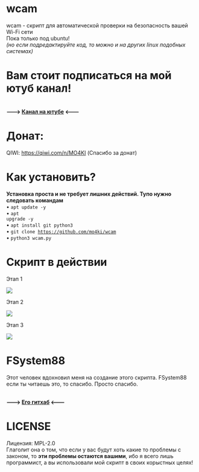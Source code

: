 # wcam
wcam - скрипт для автоматической проверки на безопасность вашей Wi-Fi сети<br>
Пока только под ubuntu!<br><i>(но если подредактируйте код, то можно и на других linux подобных системах)</i><br>
# Вам стоит подписаться на мой ютуб канал!
<br><b>---> <a href="https://www.youtube.com/c/IkoPika">Канал на ютубе</a> <---</b><br>

# Донат:
QIWI: https://qiwi.com/n/MO4KI
(Спасибо за донат)

# Как установить?
<b>Установка проста и не требует лишних действий. Тупо нужно следовать командам</b><br>
• <code>apt update -y</code><br>
• <code>apt upgrade -y</code><br>
• <code>apt install git python3</code><br>
• <code>git clone https://github.com/mo4ki/wcam</code><br>
• <code>python3 wcam.py</code><br>

# Скрипт в действии

  Этап 1

  ![](https://i.imgur.com/k0Y9bei.png)
  
  Этап 2
  
  ![](https://i.imgur.com/XZ9Zy6O.png)
  
  Этап 3
  
  ![](https://i.imgur.com/Rhw9JhB.png)


# FSystem88
Этот человек вдохновил меня на создание этого скрипта.
FSystem88 если ты читаешь это, то спасибо. Просто спасибо.

<br><b>---> <a href="https://github.com/FSystem88">Его гитхаб</a> <---</b><br>

# LICENSE
Лицензия: MPL-2.0<br>
Глаголит она о том, что если у вас будут хоть какие то проблемы с законом, то <b>эти проблемы остаются вашими</b>, ибо я всего лишь программист, а вы использовали мой скрипт в своих корыстных целях!

